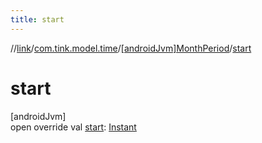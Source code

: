 ```yaml
---
title: start
---
```

//[link](../../../index.html)/[com.tink.model.time](../index.html)/[[androidJvm]MonthPeriod](index.html)/[start](start.html)



# start



[androidJvm]\
open override val [start](start.html): [Instant](https://developer.android.com/reference/kotlin/java/time/Instant.html)





